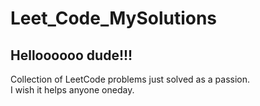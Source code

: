 # Leet_Code_MySolutions
## Helloooooo dude!!!
Collection of LeetCode problems just solved as a passion.  
I wish it helps anyone oneday.

